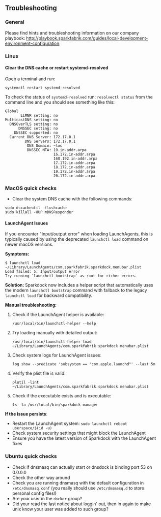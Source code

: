 ## Troubleshooting

### General

Please find hints and troubleshooting information on our company playbook: http://playbook.sparkfabrik.com/guides/local-development-environment-configuration

### Linux

#### Clear the DNS cache or restart systemd-resolved

Open a terminal and run:

```
systemctl restart systemd-resolved
```

To check the status of `systemd-resolved` run: `resolvectl status` from the command line and you
should see something like this:

```
Global
       LLMNR setting: no
MulticastDNS setting: no
  DNSOverTLS setting: no
      DNSSEC setting: no
    DNSSEC supported: no
  Current DNS Server: 172.17.0.1
         DNS Servers: 172.17.0.1
          DNS Domain: ~loc
          DNSSEC NTA: 10.in-addr.arpa
                      16.172.in-addr.arpa
                      168.192.in-addr.arpa
                      17.172.in-addr.arpa
                      18.172.in-addr.arpa
                      19.172.in-addr.arpa
                      20.172.in-addr.arpa
```

### MacOS quick checks

* Clear the system DNS cache with the following commands:

```
sudo dscacheutil -flushcache
sudo killall -HUP mDNSResponder
```

#### LaunchAgent Issues

If you encounter "Input/output error" when loading LaunchAgents, this is typically caused by using the deprecated `launchctl load` command on newer macOS versions.

**Symptoms:**
```
$ launchctl load ~/Library/LaunchAgents/com.sparkfabrik.sparkdock.menubar.plist
Load failed: 5: Input/output error
Try running `launchctl bootstrap` as root for richer errors.
```

**Solution:**
Sparkdock now includes a helper script that automatically uses the modern `launchctl bootstrap` command with fallback to the legacy `launchctl load` for backward compatibility.

**Manual troubleshooting:**
1. Check if the LaunchAgent helper is available:
   ```
   /usr/local/bin/launchctl-helper --help
   ```

2. Try loading manually with detailed output:
   ```
   /usr/local/bin/launchctl-helper load ~/Library/LaunchAgents/com.sparkfabrik.sparkdock.menubar.plist
   ```

3. Check system logs for LaunchAgent issues:
   ```
   log show --predicate 'subsystem == "com.apple.launchd"' --last 5m
   ```

4. Verify the plist file is valid:
   ```
   plutil -lint ~/Library/LaunchAgents/com.sparkfabrik.sparkdock.menubar.plist
   ```

5. Check if the executable exists and is executable:
   ```
   ls -la /usr/local/bin/sparkdock-manager
   ```

**If the issue persists:**
- Restart the LaunchAgent system: `sudo launchctl reboot userspace/$(id -u)`
- Check system security settings that might block the LaunchAgent
- Ensure you have the latest version of Sparkdock with the LaunchAgent fixes

### Ubuntu quick checks

* Check if dnsmasq can actually start or dnsdock is binding port 53 on 0.0.0.0
* Check the other way around
* Check you are running dnsmasq with the default configuration in `/etc/dnsmasq.conf` (you really should use `/etc/dnsmasq.d` to store personal config files!)
* Are your user in the `docker` group?
* Did your read the last notice about loggin' out, then in again to make unix know your user was added to such group?
